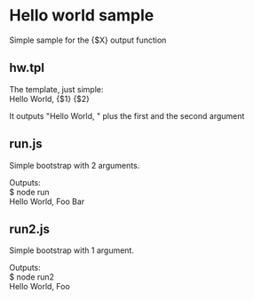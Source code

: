 Hello world sample
============

Simple sample for the {$X} output function

hw.tpl
------

The template, just simple:<br />
    Hello World, {$1} {$2}

It outputs "Hello World, " plus the first and the second argument

run.js
------

Simple bootstrap with 2 arguments.

Outputs:<br />
$ node run<br />
Hello World, Foo Bar

run2.js
-------

Simple bootstrap with 1 argument.

Outputs:<br />
$ node run2<br />
Hello World, Foo

